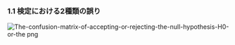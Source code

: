 
### 1.1 検定における2種類の誤り

![The-confusion-matrix-of-accepting-or-rejecting-the-null-hypothesis-H0-or-the png](https://user-images.githubusercontent.com/54937248/71641025-6eb2ef80-2cd8-11ea-988f-0b7afe758802.jpeg)
